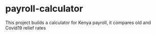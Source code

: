 # payroll-calculator
This project builds a calculator for Kenya payroll, it compares old and Covid19 relief rates
